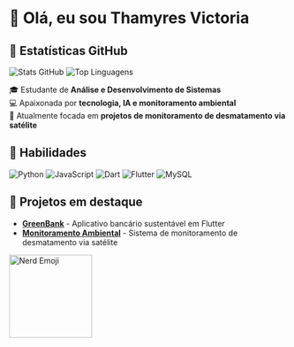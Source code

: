 # 👋 Olá, eu sou Thamyres Victoria
## 🌟 Estatísticas GitHub
![Stats GitHub](https://github-readme-stats.vercel.app/api?username=SEUUSUARIO&show_icons=true&theme=radical&count_private=true)
![Top Linguagens](https://github-readme-stats.vercel.app/api/top-langs/?username=SEUUSUARIO&layout=compact&theme=radical)

🎓 Estudante de **Análise e Desenvolvimento de Sistemas**  
💻 Apaixonada por **tecnologia, IA e monitoramento ambiental**  
🌱 Atualmente focada em **projetos de monitoramento de desmatamento via satélite**  

## 🔧 Habilidades
![Python](https://img.shields.io/badge/Python-3776AB?style=for-the-badge&logo=python&logoColor=white)
![JavaScript](https://img.shields.io/badge/JavaScript-F7DF1E?style=for-the-badge&logo=javascript&logoColor=black)
![Dart](https://img.shields.io/badge/Dart-0175C2?style=for-the-badge&logo=dart&logoColor=white)
![Flutter](https://img.shields.io/badge/Flutter-02569B?style=for-the-badge&logo=flutter&logoColor=white)
![MySQL](https://img.shields.io/badge/MySQL-4479A1?style=for-the-badge&logo=mysql&logoColor=white)

## 🌟 Projetos em destaque

- **[GreenBank](https://github.com/seuusuario/GreenBank)** - Aplicativo bancário sustentável em Flutter  
- **[Monitoramento Ambiental](https://github.com/seuusuario/ProjetoMonitoramento)** - Sistema de monitoramento de desmatamento via satélite  

<img src="https://github.com/user-attachments/assets/9222f331-a52a-4a06-821c-2b4092b3b44f" alt="Nerd Emoji" width="150"/>

